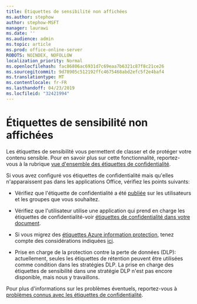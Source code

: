 ```yaml
---
title: Étiquettes de sensibilité non affichées
ms.author: stephow
author: stephow-MSFT
manager: laurawi
ms.date: ''
ms.audience: admin
ms.topic: article
ms.prod: office-online-server
ROBOTS: NOINDEX, NOFOLLOW
localization_priority: Normal
ms.openlocfilehash: fac86806ac6931d7c69eaa7b6321c87f8c21ce26
ms.sourcegitcommit: 9d78905c512192ffc4675468abd2efc5f2e4baf4
ms.translationtype: MT
ms.contentlocale: fr-FR
ms.lasthandoff: 04/23/2019
ms.locfileid: "32421994"
---
```

# <a name="sensitivity-labels-not-appearing"></a>Étiquettes de sensibilité non affichées

Les étiquettes de sensibilité vous permettent de classer et de protéger votre contenu sensible. Pour en savoir plus sur cette fonctionnalité, reportez-vous à la rubrique [vue d'ensemble des étiquettes de confidentialité](https://docs.microsoft.com/en-us/office365/securitycompliance/sensitivity-labels).

Si vous avez configuré vos étiquettes de confidentialité mais qu'elles n'apparaissent pas dans les applications Office, vérifiez les points suivants:

- Vérifiez que l'étiquette de confidentialité a été [publiée](https://docs.microsoft.com/en-us/Office365/SecurityCompliance/sensitivity-labels#what-label-policies-can-do) sur les utilisateurs et les groupes que vous souhaitez.

- Vérifiez que l'utilisateur utilise une application qui prend en charge les étiquettes de confidentialité-voir [étiquettes de confidentialité dans votre document](https://support.office.com/en-us/article/apply-sensitivity-labels-to-your-documents-and-email-within-office-2f96e7cd-d5a4-403b-8bd7-4cc636bae0f9?ad=US&ui=en-US&rs=en-US#bkmk_whereavailable).
 
 
- Si vous migrez des [étiquettes Azure information protection](https://docs.microsoft.com/en-us/azure/information-protection/configure-policy-migrate-labels), tenez compte des considérations indiquées [ici](https://docs.microsoft.com/en-us/azure/information-protection/configure-policy-migrate-labels#considerations-for-unified-labels).

- Prise en charge de la protection contre la perte de données (DLP): actuellement, seules les étiquettes de rétention peuvent être utilisées comme condition dans les stratégies DLP.  La prise en charge des étiquettes de sensibilité dans une stratégie DLP n'est pas encore disponible, mais nous y travaillons.

Pour plus d'informations sur les problèmes éventuels, reportez-vous à [problèmes connus avec les étiquettes de confidentialité](https://support.office.com/en-us/article/known-issues-with-sensitivity-labels-in-office-b169d687-2bbd-4e21-a440-7da1b2743edc?ui=en-US&rs=en-US&ad=US).